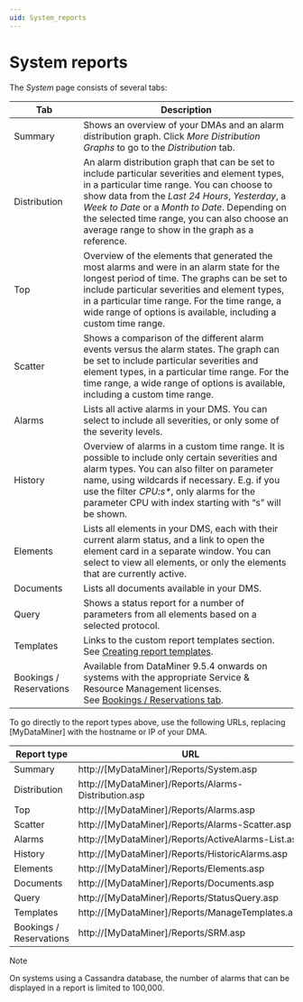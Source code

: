 ```yaml
---
uid: System_reports
---
```


# System reports

The *System* page consists of several tabs:

| Tab                     | Description                                                                                                                                                                                                                                                                                                                                                                                                                                                                       |
|-------------------------|-----------------------------------------------------------------------------------------------------------------------------------------------------------------------------------------------------------------------------------------------------------------------------------------------------------------------------------------------------------------------------------------------------------------------------------------------------------------------------------|
| Summary                 | Shows an overview of your DMAs and an alarm distribution graph. Click *More Distribution Graphs* to go to the *Distribution* tab.                                                                                                                                                                                                                                                                                   |
| Distribution            | An alarm distribution graph that can be set to include particular severities and element types, in a particular time range. You can choose to show data from the *Last 24 Hours*, *Yesterday*, a *Week to Date* or a *Month to Date*. Depending on the selected time range, you can also choose an average range to show in the graph as a reference. |
| Top                     | Overview of the elements that generated the most alarms and were in an alarm state for the longest period of time. The graphs can be set to include particular severities and element types, in a particular time range. For the time range, a wide range of options is available, including a custom time range.                                                                                                                                                                 |
| Scatter                 | Shows a comparison of the different alarm events versus the alarm states. The graph can be set to include particular severities and element types, in a particular time range. For the time range, a wide range of options is available, including a custom time range.                                                                                                                                                                                                           |
| Alarms                  | Lists all active alarms in your DMS. You can select to include all severities, or only some of the severity levels.                                                                                                                                                                                                                                                                                                                                                               |
| History                 | Overview of alarms in a custom time range. It is possible to include only certain severities and alarm types. You can also filter on parameter name, using wildcards if necessary. E.g. if you use the filter *CPU:s\**, only alarms for the parameter CPU with index starting with “s” will be shown.                                                                                                                                                 |
| Elements                | Lists all elements in your DMS, each with their current alarm status, and a link to open the element card in a separate window. You can select to view all elements, or only the elements that are currently active.                                                                                                                                                                                                                                                              |
| Documents               | Lists all documents available in your DMS.                                                                                                                                                                                                                                                                                                                                                                                                                                        |
| Query                   | Shows a status report for a number of parameters from all elements based on a selected protocol.                                                                                                                                                                                                                                                                                                                                                                                  |
| Templates               | Links to the custom report templates section. See [Creating report templates](xref:Creating_report_templates).                                                                                                                                                                                                                                                                                                                                                                      |
| Bookings / Reservations | Available from DataMiner 9.5.4 onwards on systems with the appropriate Service & Resource Management licenses.<br> See [Bookings / Reservations tab](xref:Bookings_Reservations_tab#bookings--reservations-tab).                                                                                                                                                                                                                                                             |

To go directly to the report types above, use the following URLs, replacing \[MyDataMiner\] with the hostname or IP of your DMA.

| Report type             | URL                                                    |
|-------------------------|--------------------------------------------------------|
| Summary                 | http://\[MyDataMiner\]/Reports/System.asp              |
| Distribution            | http://\[MyDataMiner\]/Reports/Alarms-Distribution.asp |
| Top                     | http://\[MyDataMiner\]/Reports/Alarms.asp              |
| Scatter                 | http://\[MyDataMiner\]/Reports/Alarms-Scatter.asp      |
| Alarms                  | http://\[MyDataMiner\]/Reports/ActiveAlarms-List.asp   |
| History                 | http://\[MyDataMiner\]/Reports/HistoricAlarms.asp      |
| Elements                | http://\[MyDataMiner\]/Reports/Elements.asp            |
| Documents               | http://\[MyDataMiner\]/Reports/Documents.asp           |
| Query                   | http://\[MyDataMiner\]/Reports/StatusQuery.asp         |
| Templates               | http://\[MyDataMiner\]/Reports/ManageTemplates.asp     |
| Bookings / Reservations | http://\[MyDataMiner\]/Reports/SRM.asp                 |

> [!NOTE]
> On systems using a Cassandra database, the number of alarms that can be displayed in a report is limited to 100,000.
